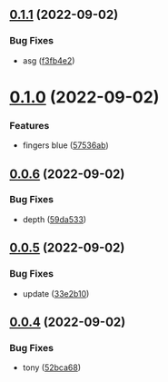 ## [0.1.1](https://github.com/andreilg/crispy-bassoon/compare/v0.1.0...v0.1.1) (2022-09-02)


### Bug Fixes

* asg ([f3fb4e2](https://github.com/andreilg/crispy-bassoon/commit/f3fb4e2281e0e8e26ed692230a84221677912e95))



# [0.1.0](https://github.com/andreilg/crispy-bassoon/compare/v0.0.6...v0.1.0) (2022-09-02)


### Features

* fingers blue ([57536ab](https://github.com/andreilg/crispy-bassoon/commit/57536ab243f56306cdb9ede31feeb134be07df47))



## [0.0.6](https://github.com/andreilg/crispy-bassoon/compare/v0.0.5...v0.0.6) (2022-09-02)


### Bug Fixes

* depth ([59da533](https://github.com/andreilg/crispy-bassoon/commit/59da533175b9ed5a9320f635409391177b0808c7))



## [0.0.5](https://github.com/andreilg/crispy-bassoon/compare/v0.0.4...v0.0.5) (2022-09-02)


### Bug Fixes

* update ([33e2b10](https://github.com/andreilg/crispy-bassoon/commit/33e2b10d9ede2af117ed5cee3ffaba5ed82e2945))



## [0.0.4](https://github.com/andreilg/crispy-bassoon/compare/v0.0.3...v0.0.4) (2022-09-02)


### Bug Fixes

* tony ([52bca68](https://github.com/andreilg/crispy-bassoon/commit/52bca6829479ec93a9d54fc7092abf7aad94c1d7))




